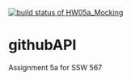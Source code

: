 [![build status of HW05a_Mocking](https://travis-ci.org/mameer1/githubAPI.svg?branch=HW05a_Mocking)](https://travis-ci.org/mameer1/githubAPI/tree/HW05a_Mocking)

# githubAPI

Assignment 5a for SSW 567
